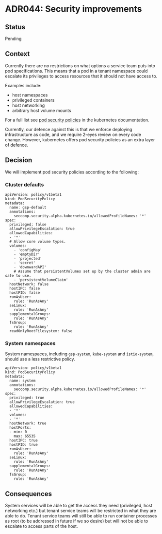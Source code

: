 # ADR044: Security improvements

## Status

Pending

## Context

Currently there are no restrictions on what options a service team
puts into pod specifications.  This means that a pod in a tenant
namespace could escalate its privileges to access resources that it
should not have access to.

Examples include:

* host namespaces
* privileged containers
* host networking
* arbitrary host volume mounts

For a full list see [pod security policies][] in the kubernetes
documentation.

Currently, our defence against this is that we enforce deploying
infrastructure as code, and we require 2-eyes review on every code
change.  However, kubernetes offers pod security policies as an extra
layer of defence.

[pod security policies]: https://kubernetes.io/docs/concepts/policy/pod-security-policy/

## Decision

We will implement pod security policies according to the following:

### Cluster defaults

```
apiVersion: policy/v1beta1
kind: PodSecurityPolicy
metadata:
  name: gsp-default
  annotations:
    seccomp.security.alpha.kubernetes.io/allowedProfileNames: '*'
spec:
  privileged: false
  allowPrivilegeEscalation: true
  allowedCapabilities:
  - '*'
  # Allow core volume types.
  volumes:
    - 'configMap'
    - 'emptyDir'
    - 'projected'
    - 'secret'
    - 'downwardAPI'
    # Assume that persistentVolumes set up by the cluster admin are safe to use.
    - 'persistentVolumeClaim'
  hostNetwork: false
  hostIPC: false
  hostPID: false
  runAsUser:
    rule: 'RunAsAny'
  seLinux:
    rule: 'RunAsAny'
  supplementalGroups:
    rule: 'RunAsAny'
  fsGroup:
    rule: 'RunAsAny'
  readOnlyRootFilesystem: false
```

### System namespaces

System namespaces, including `gsp-system`, `kube-system` and `istio-system`,
should use a less restrictive policy.

```
apiVersion: policy/v1beta1
kind: PodSecurityPolicy
metadata:
  name: system
  annotations:
    seccomp.security.alpha.kubernetes.io/allowedProfileNames: '*'
spec:
  privileged: true
  allowPrivilegeEscalation: true
  allowedCapabilities:
  - '*'
  volumes:
  - '*'
  hostNetwork: true
  hostPorts:
  - min: 0
    max: 65535
  hostIPC: true
  hostPID: true
  runAsUser:
    rule: 'RunAsAny'
  seLinux:
    rule: 'RunAsAny'
  supplementalGroups:
    rule: 'RunAsAny'
  fsGroup:
    rule: 'RunAsAny'
```

## Consequences

System services will be able to get the access they need (privileged, host
networking etc.) but tenant service teams will be restricted in what they are
able to do. Tenant service teams will still be able to run container processes
as root (to be addressed in future if we so desire) but will not be able to
escalate to access parts of the host.
